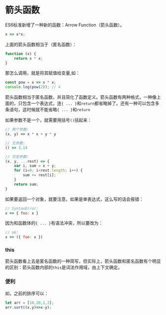 # 箭头函数

ES6标准新增了一种新的函数：Arrow Function（箭头函数）。

```javascript
x => x*x;
```

上面的箭头函数相当于（匿名函数）：

```javascript
function (x) {
    return x * x;
}
```

那怎么调用，就是将其赋值给变量,如：

```javascript
const pow = x => x * x;
console.log(pow(2)); // 4
```

箭头函数相当于匿名函数，并且简化了函数定义。箭头函数有两种格式，一种像上面的，只包含一个表达式，连`{ ... }`和`return`都省略掉了。还有一种可以包含多条语句，这时候就不能省略`{ ... }`和`return`

如果参数不是一个，就需要用括号`()`括起来：

```javascript
// 两个参数:
(x, y) => x * x + y * y

// 无参数:
() => 3.14

// 可变参数:
(x, y, ...rest) => {
    var i, sum = x + y;
    for (i=0; i<rest.length; i++) {
        sum += rest[i];
    }
    return sum;
}
```

如果要返回一个对象，就要注意，如果是单表达式，这么写的话会报错：

```javascript
// SyntaxError:
x => { foo: x }
```

因为和函数体的`{ ... }`有语法冲突，所以要改为：

```javascript
// ok:
x => ({ foo: x })
```

### this

箭头函数看上去是匿名函数的一种简写，但实际上，箭头函数和匿名函数有个明显的区别：箭头函数内部的`this`是词法作用域，由上下文确定。

### 便利

如，之前的排序可以：

```javascript
let arr = [10,20,1,2];
arr.sort((x,y)=>x-y);
```

